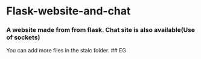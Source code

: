 # Flask-website-and-chat
### A website made from from flask. Chat site is also available(Use of sockets)

You can add more files in the staic folder. ## EG 

